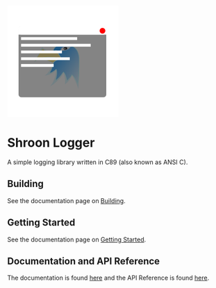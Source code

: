 <img src="https://github.com/CodingSaroj/ShroonLogger/raw/master/logos/ShroonLogger256x256.png">

# Shroon Logger

A simple logging library written in C89 (also known as ANSI C).

## Building

See the documentation page on [Building](https://shrooncpplogger.readthedocs.io/en/latest/Building.html).

## Getting Started

See the documentation page on [Getting Started](https://shrooncpplogger.readthedocs.io/en/latest/GettingStarted.html).

## Documentation and API Reference

The documentation is found [here](https://shrooncpplogger.readthedocs.io/en/latest/) and
the API Reference is found [here](https://shrooncpplogger.readthedocs.io/en/latest/APIReference.html).
